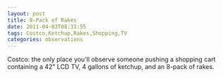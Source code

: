 ```yaml
---
layout: post
title: 8-Pack of Rakes
date: 2011-04-03T08:33:55
tags: Costco,Ketchup,Rakes,Shopping,TV
categories: observations
---
```


Costco: the only place you'll observe someone pushing a shopping cart
containing a 42" LCD TV, 4 gallons of ketchup, and an 8-pack of rakes.





